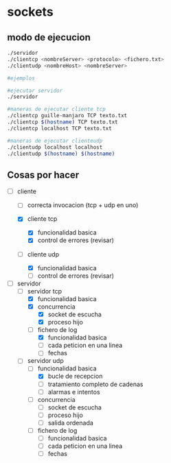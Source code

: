 # sockets

## modo de ejecucion

```bash
./servidor
./clientcp <nombreServer> <protocolo> <fichero.txt>
./clientudp <nombreHost> <nombreServer>

#ejemplos

#ejecutar servidor
./servidor

#maneras de ejecutar cliente tcp
./clientcp guille-manjaro TCP texto.txt
./clientcp $(hostname) TCP texto.txt
./clientcp localhost TCP texto.txt

#maneras de ejecutar clienteudp
./clientudp localhost localhost
./clientudp $(hostname) $(hostname)
```

## Cosas por hacer

 - [ ] cliente
 	 - [ ] correcta invocacion (tcp + udp en uno)

	 - [x] cliente tcp
	 	- [x] funcionalidad basica
	 	- [x] control de errores (revisar)

	 - [ ] cliente udp
	 	- [x] funcionalidad basica
	 	- [ ] control de errores (revisar)
 
 - [ ] servidor
 	- [ ] servidor tcp
 	 	- [x] funcionalidad basica
 		- [x] concurrencia
 			- [x] socket de escucha
 			- [x] proceso hijo
 		- [ ] fichero de log
 			- [x] funcionalidad basica
 			- [ ] cada peticion en una linea
 			- [ ] fechas

 	- [ ] servidor udp
 		- [ ] funcionalidad basica
 			- [x] bucle de recepcion
 			- [ ] tratamiento completo de cadenas
 			- [ ] alarmas e intentos
 		- [ ] concurrencia
 			- [ ] socket de escucha
 			- [ ] proceso hijo
 			- [ ] salida ordenada
 		- [ ] fichero de log
 			- [ ] funcionalidad basica
 			- [ ] cada peticion en una linea
 			- [ ] fechas
